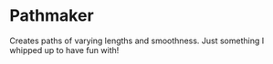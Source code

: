 # Pathmaker
Creates paths of varying lengths and smoothness. Just something I whipped up to have fun with! 

